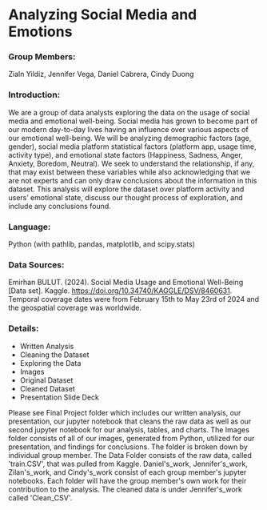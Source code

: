 # Analyzing Social Media and Emotions

### Group Members:
Zialn Yildiz, Jennifer Vega, Daniel Cabrera, Cindy Duong

### Introduction:
We are a group of data analysts exploring the data on the usage of social media and emotional well-being. Social media has grown to become part of our modern day-to-day lives having an influence over various aspects of our emotional well-being. We will be analyzing demographic factors (age, gender), social media platform statistical factors (platform app, usage time, activity type), and emotional state factors (Happiness, Sadness, Anger, Anxiety, Boredom, Neutral).  We seek to understand the relationship, if any, that may exist between these variables while also acknowledging that we are not experts and can only draw conclusions about the information in this dataset. This analysis will explore the dataset over platform activity and users’ emotional state, discuss our thought process of exploration, and include any conclusions found.

### Language: 
Python (with pathlib, pandas, matplotlib, and scipy.stats)

### Data Sources:
Emirhan BULUT. (2024). Social Media Usage and Emotional Well-Being [Data set]. Kaggle. https://doi.org/10.34740/KAGGLE/DSV/8460631.  Temporal coverage dates were from February 15th  to May 23rd of 2024 and the geospatial coverage was worldwide.

### Details: 
- Written Analysis
- Cleaning the Dataset
- Exploring the Data
- Images
- Original Dataset
- Cleaned Dataset
- Presentation Slide Deck

Please see Final Project folder which includes our written analysis, our presentation, our jupyter notebook that cleans the raw data as well as our second jupyter notebook for our analysis, tables, and charts.
The Images folder consists of all of our images, generated from Python, utilized for our presentation, and findings for conclusions. The folder is broken down by individual group member.
The Data Folder consists of the raw data, called 'train.CSV', that was pulled from Kaggle.
Daniel's_work, Jennifer's_work, Zilan's_work, and Cindy's_work consist of each group member's jupyter notebooks. Each folder will have the group member's own work for their contribution to the analysis. 
The cleaned data is under Jennifer's_work called 'Clean_CSV'. 
